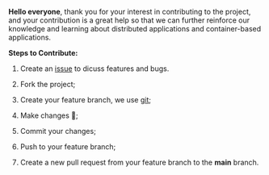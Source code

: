 **Hello everyone**, thank you for your interest in contributing to the project, and your contribution is a great help so that we can further reinforce our knowledge and learning about distributed applications and container-based applications.

**Steps to Contribute:**

1. Create an [issue](https://github.com/Padzx/spark-standalone-postgresql-on-docker/issues) to dicuss features and bugs.

2. Fork the project;
3. Create your feature branch, we use [git](https://github.com/git/git);

4. Make changes 🤖;

5. Commit your changes;

6. Push to your feature branch;

7. Create a new pull request from your feature branch to the **main** branch.
